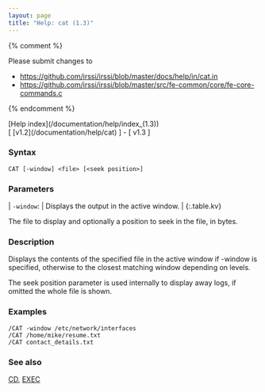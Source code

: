 ```yaml
---
layout: page
title: "Help: cat (1.3)"
---
```


{% comment %}

Please submit changes to
- https://github.com/irssi/irssi/blob/master/docs/help/in/cat.in
- https://github.com/irssi/irssi/blob/master/src/fe-common/core/fe-core-commands.c


{% endcomment %}
<nav markdown="1">
[Help index](/documentation/help/index_(1.3))
</nav>

<nav markdown="1">
[ [v1.2](/documentation/help/cat) ] - [ v1.3 ]
</nav>

### Syntax ###

<div class="highlight irssisyntax"><pre style="\-\-cmdlen:3ch"><code><span class="synB">CAT</span> <span class="syn10">[<span class="syn">-window</span>]</span> <span class="synB05">&lt;file></span> <span class="syn10">[<span class="syn09">&lt;seek position></span>]</span></code></pre></div>



### Parameters ###


| `-window`: |             Displays the output in the active window. |
{:.table.kv}

The file to display and optionally a position to seek in the file,
in bytes.

### Description ###

Displays the contents of the specified file in the active window if -window
is specified, otherwise to the closest matching window depending on levels.

The seek position parameter is used internally to display away logs, if
omitted the whole file is shown.

### Examples ###

    /CAT -window /etc/network/interfaces
    /CAT /home/mike/resume.txt
    /CAT contact_details.txt

### See also ###
[CD](/documentation/help/cd), [EXEC](/documentation/help/exec)

